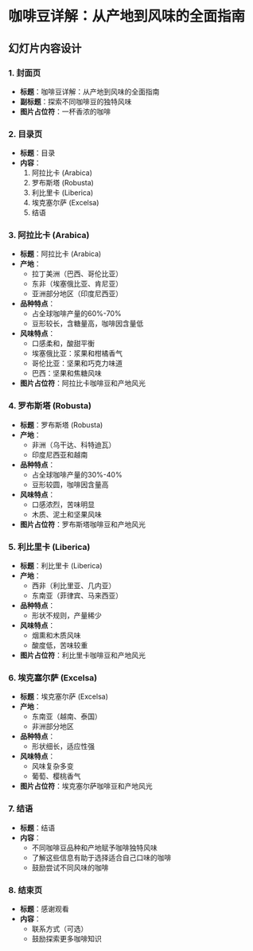 # 咖啡豆详解：从产地到风味的全面指南

## 幻灯片内容设计

### 1. 封面页
- **标题**：咖啡豆详解：从产地到风味的全面指南
- **副标题**：探索不同咖啡豆的独特风味
- **图片占位符**：一杯香浓的咖啡

### 2. 目录页
- **标题**：目录
- **内容**：
  1. 阿拉比卡 (Arabica)
  2. 罗布斯塔 (Robusta)
  3. 利比里卡 (Liberica)
  4. 埃克塞尔萨 (Excelsa)
  5. 结语

### 3. 阿拉比卡 (Arabica)
- **标题**：阿拉比卡 (Arabica)
- **产地**：
  - 拉丁美洲（巴西、哥伦比亚）
  - 东非（埃塞俄比亚、肯尼亚）
  - 亚洲部分地区（印度尼西亚）
- **品种特点**：
  - 占全球咖啡产量的60%-70%
  - 豆形较长，含糖量高，咖啡因含量低
- **风味特点**：
  - 口感柔和，酸甜平衡
  - 埃塞俄比亚：浆果和柑橘香气
  - 哥伦比亚：坚果和巧克力味道
  - 巴西：坚果和焦糖风味
- **图片占位符**：阿拉比卡咖啡豆和产地风光

### 4. 罗布斯塔 (Robusta)
- **标题**：罗布斯塔 (Robusta)
- **产地**：
  - 非洲（乌干达、科特迪瓦）
  - 印度尼西亚和越南
- **品种特点**：
  - 占全球咖啡产量的30%-40%
  - 豆形较圆，咖啡因含量高
- **风味特点**：
  - 口感浓烈，苦味明显
  - 木质、泥土和坚果风味
- **图片占位符**：罗布斯塔咖啡豆和产地风光

### 5. 利比里卡 (Liberica)
- **标题**：利比里卡 (Liberica)
- **产地**：
  - 西非（利比里亚、几内亚）
  - 东南亚（菲律宾、马来西亚）
- **品种特点**：
  - 形状不规则，产量稀少
- **风味特点**：
  - 烟熏和木质风味
  - 酸度低，苦味较重
- **图片占位符**：利比里卡咖啡豆和产地风光

### 6. 埃克塞尔萨 (Excelsa)
- **标题**：埃克塞尔萨 (Excelsa)
- **产地**：
  - 东南亚（越南、泰国）
  - 非洲部分地区
- **品种特点**：
  - 形状细长，适应性强
- **风味特点**：
  - 风味复杂多变
  - 葡萄、樱桃香气
- **图片占位符**：埃克塞尔萨咖啡豆和产地风光

### 7. 结语
- **标题**：结语
- **内容**：
  - 不同咖啡豆品种和产地赋予咖啡独特风味
  - 了解这些信息有助于选择适合自己口味的咖啡
  - 鼓励尝试不同风味的咖啡

### 8. 结束页
- **标题**：感谢观看
- **内容**：
  - 联系方式（可选）
  - 鼓励探索更多咖啡知识